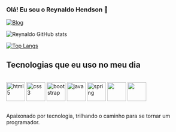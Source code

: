 ### Olá! Eu sou o Reynaldo Hendson 👋
[![Blog](https://img.shields.io/badge/LinkedIn-0077B5?style=for-the-badge&logo=linkedin&logoColor=white)](https://www.linkedin.com/in/reynaldo-hendson/)

![Reynaldo GitHub stats](https://github-readme-stats.vercel.app/api?username=reynaldo86&show_icons=true&theme=vision-friendly-dark)

[![Top Langs](https://github-readme-stats.vercel.app/api/top-langs/?username=reynaldo86&layout=compact)](https://github.com/anuraghazra/github-readme-stats)

## Tecnologias que eu uso no meu dia

<div style="display: inline_block"><br/>
  <img align="center" height = "50" width = "50" alt="html5" src="https://cdn.jsdelivr.net/gh/devicons/devicon/icons/html5/html5-original.svg"/>       
  <img align="center" height = "50" width = "50" alt="css3" src="https://cdn.jsdelivr.net/gh/devicons/devicon/icons/css3/css3-original.svg"/>        
  <img align="center" height = "50" width = "50" alt="bootstrap" <img src="https://cdn.jsdelivr.net/gh/devicons/devicon/icons/bootstrap/bootstrap-original.svg" />
  <img align="center" height = "50" width = "50" alt="java" src="https://cdn.jsdelivr.net/gh/devicons/devicon/icons/java/java-original-wordmark.svg" />
  <img align="center" height = "50" width = "50" alt="spring" src="https://cdn.jsdelivr.net/gh/devicons/devicon/icons/spring/spring-original-wordmark.svg" />
  <img align="center" height = "50" width = "50" src="https://cdn.jsdelivr.net/gh/devicons/devicon/icons/mysql/mysql-original-wordmark.svg" />
  <img align="center" height = "50" width = "50" src="https://cdn.jsdelivr.net/gh/devicons/devicon/icons/postgresql/postgresql-original-wordmark.svg"/>
           
                 
          
</div><br/>

Apaixonado por tecnologia, trilhando o caminho para se tornar um programador.


